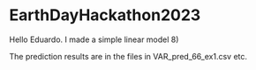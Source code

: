 # EarthDayHackathon2023

Hello Eduardo. I made a simple linear model 8)

The prediction results are in the files in VAR_pred_66_ex1.csv etc.
